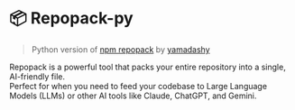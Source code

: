 # 📦 Repopack-py

> Python version of [npm repopack](https://github.com/yamadashy/repopack) by [yamadashy](https://github.com/yamadashy)

Repopack is a powerful tool that packs your entire repository into a single, AI-friendly file.  
Perfect for when you need to feed your codebase to Large Language Models (LLMs) or other AI tools like Claude, ChatGPT, and Gemini.

